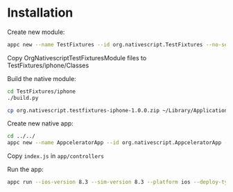 # Installation

Create new module:
```bash
appc new --name TestFixtures --id org.nativescript.TestFixtures --no-services
```

Copy OrgNativescriptTestFixturesModule files to TestFixtures/iphone/Classes

Build the native module:
```bash
cd TestFixtures/iphone
./build.py

cp org.nativescript.testfixtures-iphone-1.0.0.zip ~/Library/Application\ Support/Titanium
```

Create new native app:
```bash
cd ../../
appc new --name AppceleratorApp --id org.nativescript.AppceleratorApp --no-services
```

Copy `index.js` in `app/controllers`

Run the app:
```bash
appc run --ios-version 8.3 --sim-version 8.3 --platform ios --deploy-type development --target device
```
